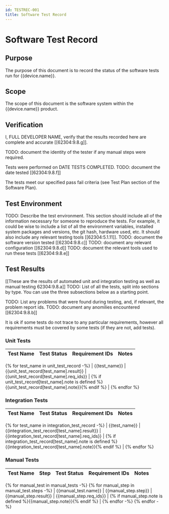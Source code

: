 ```yaml
---
id: TESTREC-001
title: Software Test Record
---
```


# Software Test Record

## Purpose

The purpose of this document is to record the status of the software tests run for {{device.name}}.

## Scope

The scope of this document is the software system within the {{device.name}} product.

## Verification

I, FULL DEVELOPER NAME, verify that the results recorded here are complete and accurate [[62304:9.8.g]].

TODO: document the identity of the tester if any manual steps were required.

Tests were performed on DATE TESTS COMPLETED.
TODO: document the date tested [[62304:9.8.f]]

The tests meet our specified pass fail criteria (see Test Plan section of the Software Plan).

## Test Environment

TODO: Describe the test environment. This section should include all of the information necessary for someone to reproduce the tests. For example, it could be wise to include a list of all the environment variables, installed system packages and versions, the git hash, hardware used, etc. It should also include any relevant testing tools [[62304:5.1.11]].
TODO: document the software version tested [[62304:9.8.c]]
TODO: document any relevant configuration [[62304:9.8.d]]
TODO: document the relevant tools used to run these tests [[62304:9.8.e]]

## Test Results

[[These are the results of automated unit and integration testing as well as manual testing 62304:9.8.a]]
TODO: List of all the tests, split into sections by type. You can use the three subsections below as a starting point.

TODO: List any problems that were found during testing, and, if relevant, the problem report ids.
TODO: document any anomilies encountered [[62304:9.8.b]]

It is ok if some tests do not trace to any particular requirements, however all requirements must be covered by some tests (if they are not, add tests).

### Unit Tests

| Test Name | Test Status | Requirement IDs | Notes |
| --------- | ----------- | --------------- | ----- |
{% for test_name in unit_test_record -%}
| {{test_name}} | {{unit_test_record[test_name].result}} | {{unit_test_record[test_name].req_ids}} | {% if unit_test_record[test_name].note is defined %}{{unit_test_record[test_name].note}}{% endif %} |
{% endfor %}

### Integration Tests

| Test Name | Test Status | Requirement IDs | Notes |
| --------- | ----------- | --------------- | ----- |
{% for test_name in integration_test_record -%}
| {{test_name}} | {{integration_test_record[test_name].result}} | {{integration_test_record[test_name].req_ids}} | {% if integration_test_record[test_name].note is defined %}{{integration_test_record[test_name].note}}{% endif %} |
{% endfor %}

### Manual Tests

| Test Name | Step | Test Status | Requirement IDs | Notes |
| --------- | ---- | ----------- | --------------- | ----- |
{% for manual_test in manual_tests -%}
{% for manual_step in manual_test.steps -%}
| {{manual_test.name}} | {{manual_step.step}} | {{manual_step.result}} | {{manual_step.req_ids}} | {% if manual_step.note is defined %}{{manual_step.note}}{% endif %} |
{% endfor -%}
{% endfor -%}
